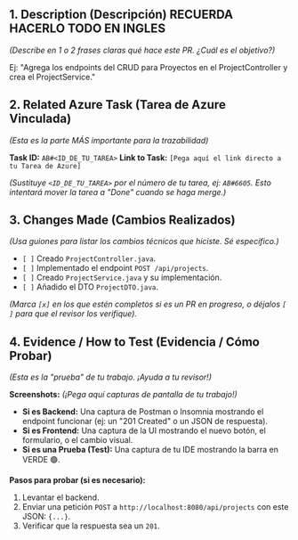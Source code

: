 ## 1. Description (Descripción) RECUERDA HACERLO TODO EN INGLES
*(Describe en 1 o 2 frases claras qué hace este PR. ¿Cuál es el objetivo?)*

Ej: "Agrega los endpoints del CRUD para Proyectos en el ProjectController y crea el ProjectService."

## 2. Related Azure Task (Tarea de Azure Vinculada)
*(Esta es la parte MÁS importante para la trazabilidad)*

**Task ID:** `AB#<ID_DE_TU_TAREA>`
**Link to Task:** `[Pega aquí el link directo a tu Tarea de Azure]`

*(Sustituye `<ID_DE_TU_TAREA>` por el número de tu tarea, ej: `AB#6605`. Esto intentará mover la tarea a "Done" cuando se haga merge.)*

## 3. Changes Made (Cambios Realizados)
*(Usa guiones para listar los cambios técnicos que hiciste. Sé específico.)*

* `[ ]` Creado `ProjectController.java`.
* `[ ]` Implementado el endpoint `POST /api/projects`.
* `[ ]` Creado `ProjectService.java` y su implementación.
* `[ ]` Añadido el DTO `ProjectDTO.java`.

*(Marca `[x]` en los que estén completos si es un PR en progreso, o déjalos `[ ]` para que el revisor los verifique).*

## 4. Evidence / How to Test (Evidencia / Cómo Probar)
*(Esta es la "prueba" de tu trabajo. ¡Ayuda a tu revisor!)*

**Screenshots:**
*(¡Pega aquí capturas de pantalla de tu trabajo!)*

* **Si es Backend:** Una captura de Postman o Insomnia mostrando el endpoint funcionar (ej: un "201 Created" o un JSON de respuesta).
* **Si es Frontend:** Una captura de la UI mostrando el nuevo botón, el formulario, o el cambio visual.
* **Si es una Prueba (Test):** Una captura de tu IDE mostrando la barra en VERDE 🟢.

**Pasos para probar (si es necesario):**
1.  Levantar el backend.
2.  Enviar una petición `POST` a `http://localhost:8080/api/projects` con este JSON: `{...}`.
3.  Verificar que la respuesta sea un `201`.
